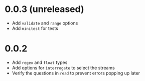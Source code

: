 # 0.0.3 (unreleased)

* Add `validate` and `range` options
* Add `minitest` for tests

# 0.0.2

* Add `regex` and `float` types
* Add options for `interrogate` to select the streams
* Verify the questions in `read` to prevent errors popping up later
